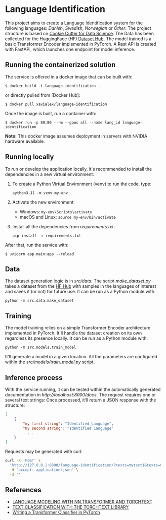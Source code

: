 # Language Identification

This project aims to create a Language Identification system for the following languages: *Danish*, *Swedish*, *Norwegian* or *Other*. The project structure is based on [Cookie Cutter for Data Science](https://drivendata.github.io/cookiecutter-data-science/). The Data has been collected for the HuggingFace (HF) [Dataset Hub](https://huggingface.co/datasets/strombergnlp/nordic_langid). The model trained is a basic Transformer Encoder implemented in PyTorch. A Rest API is created with FastAPI, which launches one endpoint for model inference.

## Running the containerized solution

The service is offered in a docker image that can be built with:

`$ docker build -t language-identification .`

or directly pulled from [Docker Hub]:

`$ docker pull xavialex/language-identification`

Once the image is built, run a container with:

`$ docker run -p 80:80 --rm --gpus all --name lang_id language-identification`

**Note:** This docker image assumes deployment in servers with NVIDIA hardware available.

## Running locally

To run or develop the application locally, it's recommended to install the dependencies in a new virtual environment:

1. To create a Python Virtual Environment (venv) to run the code, type:

    ```python3.11 -m venv my-env```

2. Activate the new environment:
    * Windows: ```my-env\Scripts\activate```
    * macOS and Linux: ```source my-env/bin/activate``` 

3. Install all the dependencies from *requirements.txt*:

    ```pip install -r requirements.txt```

After that, run the service with:

`$ uvicorn app.main:app --reload`

## Data

The dataset generation logic is in *src/data*. The script *make_dataset.py* takes a dataset from the [HF Hub](https://huggingface.co/datasets/strombergnlp/nordic_langid) with samples in the languages of interest and saves it (or not) for future use. It can be run as a Python module with:

`python -m src.data.make_dataset`

## Training

The model training relies on a simple Transformer Encoder architecture implemented in PyTorch. It'll handle the dataset creation on its own regardless its presence locally. It can be run as a Python module with:

`python -m src.models.train_model`

It'll generate a model in a given location. All the parameters are configured within the *src/models/train_model.py* script.

## Inference process

With the service running, it can be tested within the automatically generated documentation in *http://localhost:8000/docs*. The request requires one or several text strings: Once processed, it'll return a JSON response with the structure:

```json
[
    {
        "my first string": "Identified Language",
        "my second string": "Identified Language"
        . . . 
    }
]
```

Requests may be generated with curl:

```bash
curl -X 'POST' \
  'http://127.0.0.1:8000/language-identification/?texts=mytext1&texts=mytext2' \
  -H 'accept: application/json' \
  -d ''
```

## References

* [LANGUAGE MODELING WITH NN.TRANSFORMER AND TORCHTEXT](https://pytorch.org/tutorials/beginner/transformer_tutorial.html)
* [TEXT CLASSIFICATION WITH THE TORCHTEXT LIBRARY](https://pytorch.org/tutorials/beginner/text_sentiment_ngrams_tutorial.html)
* [Writing a Transformer Classifier in PyTorch](https://n8henrie.com/2021/08/writing-a-transformer-classifier-in-pytorch/)
